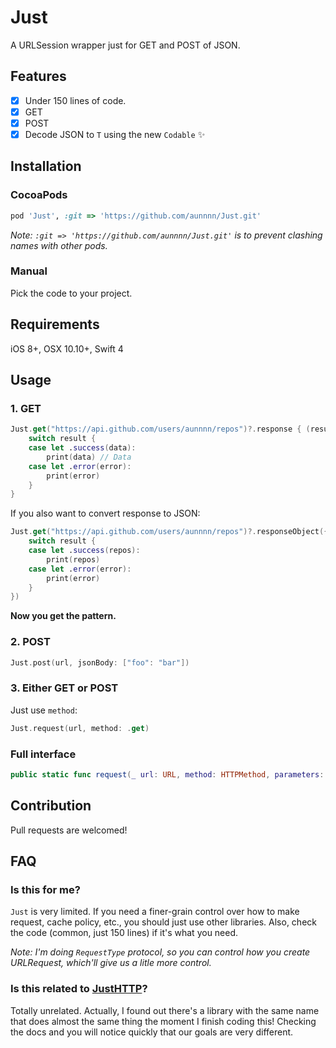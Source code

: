 # Just
A URLSession wrapper just for GET and POST of JSON.

## Features
- [x] Under 150 lines of code.
- [x] GET
- [x] POST
- [x] Decode JSON to `T` using the new `Codable` ✨

## Installation
### CocoaPods
```ruby
pod 'Just', :git => 'https://github.com/aunnnn/Just.git'
```
*Note: `:git => 'https://github.com/aunnnn/Just.git'` is to prevent clashing names with other pods.*
### Manual
Pick the code to your project.

## Requirements
iOS 8+, OSX 10.10+, Swift 4

## Usage
### 1. GET
```swift
Just.get("https://api.github.com/users/aunnnn/repos")?.response { (result) in
    switch result {
    case let .success(data):
        print(data) // Data
    case let .error(error):
        print(error)
    }
}
```

If you also want to convert response to JSON:
```swift
Just.get("https://api.github.com/users/aunnnn/repos")?.responseObject({ (result: Result<[Repo]>) in
    switch result {
    case let .success(repos):
        print(repos)
    case let .error(error):
        print(error)
    }
})
```

**Now you get the pattern.**

### 2. POST
```swift
Just.post(url, jsonBody: ["foo": "bar"])
```
### 3. Either GET or POST
Just use `method`:
```swift
Just.request(url, method: .get)
```

### Full interface 
```swift
public static func request(_ url: URL, method: HTTPMethod, parameters: Parameters?=nil, headers: HTTPHeaders?=nil) -> Request
```

## Contribution
Pull requests are welcomed!

## FAQ
### Is this for me?
`Just` is very limited. If you need a finer-grain control over how to make request, cache policy, etc., you should just use other libraries. Also, check the code (common, just 150 lines) if it's what you need.

*Note: I'm doing `RequestType` protocol, so you can control how you create URLRequest, which'll give us a litle more control.*

### Is this related to [JustHTTP](https://github.com/JustHTTP/Just)?
Totally unrelated. Actually, I found out there's a library with the same name that does almost the same thing the moment I finish coding this! Checking the docs and you will notice quickly that our goals are very different.
